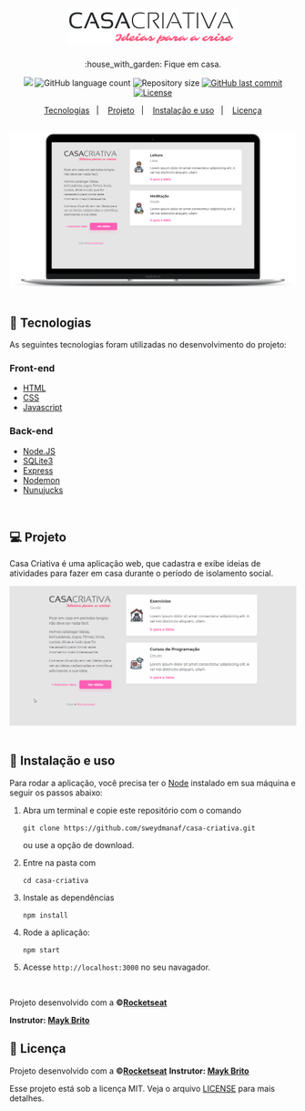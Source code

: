 <h1 align="center">
  <img src="public/logo.png" alt="logo" >

</h1>

<p align="center">:house_with_garden: Fique em casa.</p>

<p align="center">
  <img src="https://img.shields.io/badge/made%20by-SWEYD%20MANAF-ff5eb4?style=flat-square">
  <img alt="GitHub language count" src="https://img.shields.io/github/languages/count/sweydmanaf/casa-criativa?color=ff5eb4&style=flat-square">
  <img alt="Repository size" src="https://img.shields.io/github/repo-size/sweydmanaf/casa-criativa?color=ff5eb4&style=flat-square">
  <a href="https://github.com/martins-rafael/sweydmanaf/commits/master">
    <img alt="GitHub last commit" src="https://img.shields.io/github/last-commit/sweydmanaf/casa-criativa?color=ff5eb4&style=flat-square">
  </a>
  <a href="https://opensource.org/licenses/MIT">
    <img alt="License" src="https://img.shields.io/badge/license-MIT-ff5eb4?style=flat-square">
  </a>
</p>

<p align="center">
  <a href="#rocket-tecnologias">Tecnologias</a>&nbsp;&nbsp;&nbsp;|&nbsp;&nbsp;&nbsp;
  <a href="#computer-projeto">Projeto</a>&nbsp;&nbsp;&nbsp;|&nbsp;&nbsp;&nbsp;
  <a href="#wrench-instalação-e-uso">Instalação e uso</a>&nbsp;&nbsp;&nbsp;|&nbsp;&nbsp;&nbsp;
  <a href="#memo-licença">Licença</a>
</p>

<br>

<div align="center">
  <img src=".github/casa_criativa.png" alt="screenshot" >
</div>

<br>

## :rocket: Tecnologias

As seguintes tecnologias foram utilizadas no desenvolvimento do projeto:

### Front-end
- [HTML](https://devdocs.io/html/)
- [CSS](https://devdocs.io/css/)
- [Javascript](https://devdocs.io/javascript/)

### Back-end
- [Node.JS](https://nodejs.org/en/)
- [SQLite3](https://www.sqlite.org/index.html)
- [Express](https://expressjs.com/)
- [Nodemon](https://nodemon.io/)
- [Nunujucks](https://mozilla.github.io/nunjucks/)
<br>

## :computer: Projeto
Casa Criativa é uma aplicação web, que cadastra e exibe ideias de atividades para fazer em casa durante o período de isolamento social.

<div align="center">
  <img src=".github/demo.gif" alt="demonstração" >
</div>

<br>

## :wrench: Instalação e uso

Para rodar a aplicação, você precisa ter o [Node](https://nodejs.org/en/) instalado em sua máquina e seguir os passos abaixo:

1) Abra um terminal e copie este repositório com o comando
    ```
    git clone https://github.com/sweydmanaf/casa-criativa.git
    ```
    ou use a opção de download.

2) Entre na pasta com
    ```
    cd casa-criativa
    ```

3) Instale as dependências
    ```
    npm install
    ```

4) Rode a aplicação:
    ```
    npm start
    ```

5) Acesse ```http://localhost:3000``` no seu navagador.

<br>

Projeto desenvolvido com a **&copy;[Rocketseat](https://rocketseat.com.br/)**

**Instrutor: [Mayk Brito](https://github.com/maykbrito)**

## :memo: Licença
Projeto desenvolvido com a **&copy;[Rocketseat](https://rocketseat.com.br/)**
**Instrutor: [Mayk Brito](https://github.com/maykbrito)**

Esse projeto está sob a licença MIT. Veja o arquivo [LICENSE](/LICENSE) para mais detalhes.
